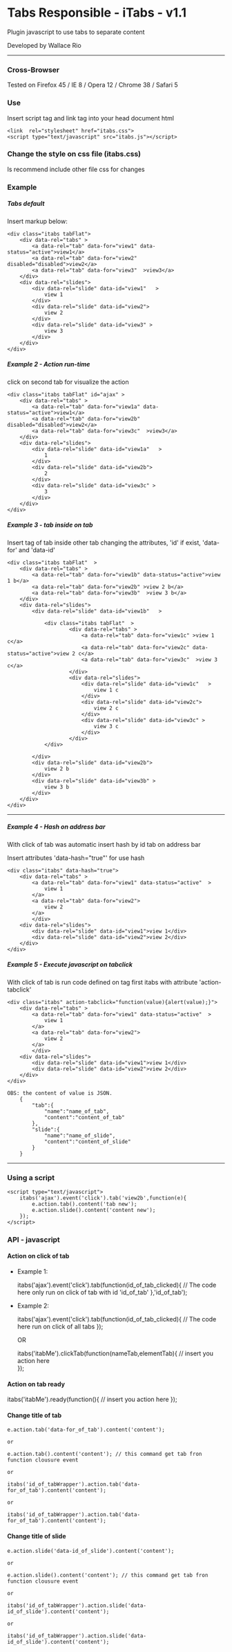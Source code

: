 <h1>Tabs Responsible - iTabs - v1.1</h1>
Plugin javascript to use tabs to separate content
<p>Developed by Wallace Rio <wallrio@gmail.com></p>
<hr>

<h3>Cross-Browser</h3>
<p>Tested on Firefox 45 / IE 8 / Opera 12 / Chrome 38 / Safari 5</p>

<h3>Use</h3>
<p>Insert script tag and link tag into your head document html</p>

	<link  rel="stylesheet" href="itabs.css">
	<script type="text/javascript" src="itabs.js"></script>


<h3>Change the style on css file (itabs.css)</h3>
<p>Is recommend include other file css for changes</p>

<h3>Example</h3>

<h5>Tabs default</h5>
<p>Insert markup below:</p>

	<div class="itabs tabFlat">		
		<div data-rel="tabs" >
			<a data-rel="tab" data-for="view1" data-status="active">view1</a>
			<a data-rel="tab" data-for="view2" disabled="disabled">view2</a>
			<a data-rel="tab" data-for="view3"  >view3</a>
		</div>
		<div data-rel="slides">
			<div data-rel="slide" data-id="view1"   >
				view 1
			</div>
			<div data-rel="slide" data-id="view2">
				view 2
			</div>
			<div data-rel="slide" data-id="view3" >
				view 3
			</div>
		</div>
	</div>

<h5>Example 2 - Action run-time</h5>
<p>click on second tab for visualize the action</p>

	<div class="itabs tabFlat" id="ajax" >		
		<div data-rel="tabs" >
			<a data-rel="tab" data-for="view1a" data-status="active">view1</a>
			<a data-rel="tab" data-for="view2b" disabled="disabled">view2</a>
			<a data-rel="tab" data-for="view3c"  >view3</a>
		</div>
		<div data-rel="slides">
			<div data-rel="slide" data-id="view1a"   >
				1	
			</div>
			<div data-rel="slide" data-id="view2b">
				2
			</div>
			<div data-rel="slide" data-id="view3c" >
				3
			</div>
		</div>
	</div>



<h5>Example 3 - tab inside on tab</h5>
<p>Insert tag of tab inside other tab changing the attributes, 'id' if exist, 'data-for' and 'data-id'</p>

	<div class="itabs tabFlat"  >		
		<div data-rel="tabs" >
			<a data-rel="tab" data-for="view1b" data-status="active">view 1 b</a>
			<a data-rel="tab" data-for="view2b" >view 2 b</a>
			<a data-rel="tab" data-for="view3b"  >view 3 b</a>
		</div>
		<div data-rel="slides">
			<div data-rel="slide" data-id="view1b"   >
				
				<div class="itabs tabFlat"  >		
						<div data-rel="tabs" >
							<a data-rel="tab" data-for="view1c" >view 1 c</a>
							<a data-rel="tab" data-for="view2c" data-status="active">view 2 c</a>
							<a data-rel="tab" data-for="view3c"  >view 3 c</a>
						</div>
						<div data-rel="slides">
							<div data-rel="slide" data-id="view1c"   >
								view 1 c	
							</div>
							<div data-rel="slide" data-id="view2c">
								view 2 c
							</div>
							<div data-rel="slide" data-id="view3c" >
								view 3 c
							</div>
						</div>
				</div>
				
			</div>
			<div data-rel="slide" data-id="view2b">
				view 2 b
			</div>
			<div data-rel="slide" data-id="view3b" >
				view 3 b
			</div>
		</div>
	</div>

<hr>

<h5>Example 4 - Hash on address bar</h5>
	<p>With click of tab was automatic insert hash by id tab on address bar</p>
<p>Insert attributes 'data-hash="true"' for use hash</p>

	<div class="itabs" data-hash="true">     
        <div data-rel="tabs" >
            <a data-rel="tab" data-for="view1" data-status="active"  >
            	view 1
            </a>
            <a data-rel="tab" data-for="view2">
        		view 2
        	</a>
            </div>
        <div data-rel="slides">
            <div data-rel="slide" data-id="view1">view 1</div>
            <div data-rel="slide" data-id="view2">view 2</div>
        </div>
    </div>


<h5>Example 5 - Execute javascript on tabclick</h5>
	<p>With click of tab is run code defined on tag first itabs with attribute 'action-tabclick'</p>

	<div class="itabs" action-tabclick="function(value){alert(value);}">     
        <div data-rel="tabs" >
            <a data-rel="tab" data-for="view1" data-status="active"  >
            	view 1
            </a>
            <a data-rel="tab" data-for="view2">
        		view 2
        	</a>
            </div>
        <div data-rel="slides">
            <div data-rel="slide" data-id="view1">view 1</div>
            <div data-rel="slide" data-id="view2">view 2</div>
        </div>
    </div>    

    OBS: the content of value is JSON.
    	{
    		"tab":{
	    		"name":"name_of_tab",
	    		"content":"content_of_tab"
    		},
    		"slide":{
    			"name":"name_of_slide",
    			"content":"content_of_slide"
    		}
    	}

<hr>

<h3>Using a script</h3>
	
	<script type="text/javascript">
		itabs('ajax').event('click').tab('view2b',function(e){
			e.action.tab().content('tab new');		
			e.action.slide().content('content new');					
		});
	</script>




<h3>API - javascript</h3>

<h4>Action on click of tab</h4>	

- Example 1:

	itabs('ajax').event('click').tab(function(id_of_tab_clicked){
		// The code here only run on click of tab with id 'id_of_tab'
	},'id_of_tab');

- Example 2:

	itabs('ajax').event('click').tab(function(id_of_tab_clicked){
		// The code here run on click of all tabs
	});

	OR

	itabs('itabMe').clickTab(function(nameTab,elementTab){
        // insert you action here            
    });

<h4>Action on tab ready</h4>	
	itabs('itabMe').ready(function(){
        // insert you action here            
    });




<h4>Change title of tab</h4>	
	
	e.action.tab('data-for_of_tab').content('content');
	
	or

	e.action.tab().content('content'); // this command get tab fron function clousure event

	or

	itabs('id_of_tabWrapper').action.tab('data-for_of_tab').content('content');		

	or

	itabs('id_of_tabWrapper').action.tab('data-for_of_tab').content('content');	


<h4>Change title of slide</h4>	

	e.action.slide('data-id_of_slide').content('content');
	
	or

	e.action.slide().content('content'); // this command get tab fron function clousure event

	or

	itabs('id_of_tabWrapper').action.slide('data-id_of_slide').content('content');		

	or

	itabs('id_of_tabWrapper').action.slide('data-id_of_slide').content('content');	
